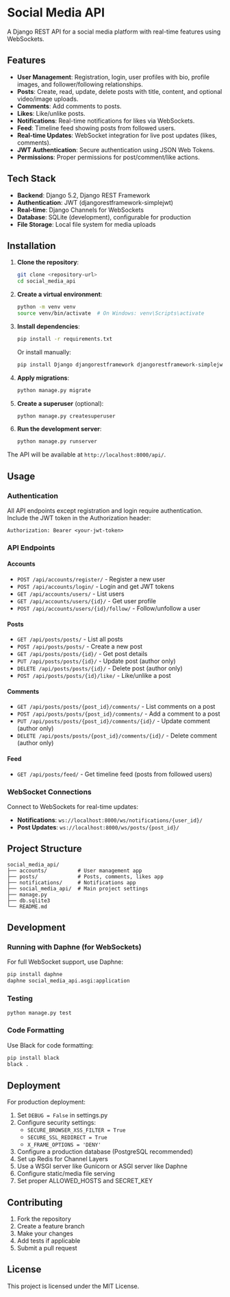 # Social Media API

A Django REST API for a social media platform with real-time features using WebSockets.

## Features

- **User Management**: Registration, login, user profiles with bio, profile images, and follower/following relationships.
- **Posts**: Create, read, update, delete posts with title, content, and optional video/image uploads.
- **Comments**: Add comments to posts.
- **Likes**: Like/unlike posts.
- **Notifications**: Real-time notifications for likes via WebSockets.
- **Feed**: Timeline feed showing posts from followed users.
- **Real-time Updates**: WebSocket integration for live post updates (likes, comments).
- **JWT Authentication**: Secure authentication using JSON Web Tokens.
- **Permissions**: Proper permissions for post/comment/like actions.

## Tech Stack

- **Backend**: Django 5.2, Django REST Framework
- **Authentication**: JWT (djangorestframework-simplejwt)
- **Real-time**: Django Channels for WebSockets
- **Database**: SQLite (development), configurable for production
- **File Storage**: Local file system for media uploads

## Installation

1. **Clone the repository**:
   ```bash
   git clone <repository-url>
   cd social_media_api
   ```

2. **Create a virtual environment**:
   ```bash
   python -m venv venv
   source venv/bin/activate  # On Windows: venv\Scripts\activate
   ```

3. **Install dependencies**:
   ```bash
   pip install -r requirements.txt
   ```
   Or install manually:
   ```bash
   pip install Django djangorestframework djangorestframework-simplejwt django-filter channels djangorestframework-nested Pillow
   ```

4. **Apply migrations**:
   ```bash
   python manage.py migrate
   ```

5. **Create a superuser** (optional):
   ```bash
   python manage.py createsuperuser
   ```

6. **Run the development server**:
   ```bash
   python manage.py runserver
   ```

The API will be available at `http://localhost:8000/api/`.

## Usage

### Authentication

All API endpoints except registration and login require authentication. Include the JWT token in the Authorization header:

```
Authorization: Bearer <your-jwt-token>
```

### API Endpoints

#### Accounts

- `POST /api/accounts/register/` - Register a new user
- `POST /api/accounts/login/` - Login and get JWT tokens
- `GET /api/accounts/users/` - List users
- `GET /api/accounts/users/{id}/` - Get user profile
- `POST /api/accounts/users/{id}/follow/` - Follow/unfollow a user

#### Posts

- `GET /api/posts/posts/` - List all posts
- `POST /api/posts/posts/` - Create a new post
- `GET /api/posts/posts/{id}/` - Get post details
- `PUT /api/posts/posts/{id}/` - Update post (author only)
- `DELETE /api/posts/posts/{id}/` - Delete post (author only)
- `POST /api/posts/posts/{id}/like/` - Like/unlike a post

#### Comments

- `GET /api/posts/posts/{post_id}/comments/` - List comments on a post
- `POST /api/posts/posts/{post_id}/comments/` - Add a comment to a post
- `PUT /api/posts/posts/{post_id}/comments/{id}/` - Update comment (author only)
- `DELETE /api/posts/posts/{post_id}/comments/{id}/` - Delete comment (author only)

#### Feed

- `GET /api/posts/feed/` - Get timeline feed (posts from followed users)

### WebSocket Connections

Connect to WebSockets for real-time updates:

- **Notifications**: `ws://localhost:8000/ws/notifications/{user_id}/`
- **Post Updates**: `ws://localhost:8000/ws/posts/{post_id}/`

## Project Structure

```
social_media_api/
├── accounts/          # User management app
├── posts/             # Posts, comments, likes app
├── notifications/     # Notifications app
├── social_media_api/  # Main project settings
├── manage.py
├── db.sqlite3
└── README.md
```

## Development

### Running with Daphne (for WebSockets)

For full WebSocket support, use Daphne:

```bash
pip install daphne
daphne social_media_api.asgi:application
```

### Testing

```bash
python manage.py test
```

### Code Formatting

Use Black for code formatting:

```bash
pip install black
black .
```

## Deployment

For production deployment:

1. Set `DEBUG = False` in settings.py
2. Configure security settings:
   - `SECURE_BROWSER_XSS_FILTER = True`
   - `SECURE_SSL_REDIRECT = True`
   - `X_FRAME_OPTIONS = 'DENY'`
3. Configure a production database (PostgreSQL recommended)
4. Set up Redis for Channel Layers
5. Use a WSGI server like Gunicorn or ASGI server like Daphne
6. Configure static/media file serving
7. Set proper ALLOWED_HOSTS and SECRET_KEY

## Contributing

1. Fork the repository
2. Create a feature branch
3. Make your changes
4. Add tests if applicable
5. Submit a pull request

## License

This project is licensed under the MIT License.